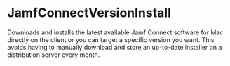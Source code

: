 # JamfConnectVersionInstall
Downloads and installs the latest available Jamf Connect software for Mac directly on the client or you can target a specific version you want. This avoids having to manually download and store an up-to-date installer on a distribution server every month.
